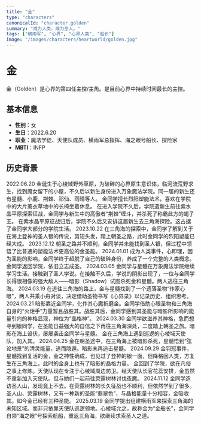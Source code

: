 ```yaml
---
title: "金"
type: "characters"
canonicalId: "character.golden"
summary: "成为人类，成为圣人。"
tags: ["横雨军", "心界", "心界人类", "船长"]
image: "/images/characters/heartworld/golden.jpg"
---
```


# 金

金（Golden）是心界的第四任主控/主角。是目前心界中持续时间最长的主控。

## 基本信息

- **性别**：女
- **生日**：2022.6.20
- **职业**：魔法学徒、天使队成员、横雨军总指挥、海之眼号船长、探险家
- **MBTI**：INFP

## 历史背景

2022.06.20 金诞生于心棱域野外草原，为破碎的心界原生意识体，临河流荒野求生，找到魔女留下的小屋，不久后以新生身份进入万象魔法学院。同一届的新生还有星髓、小鹿、荆棘、祁仙、雨晴等人。
金同学擅长烈阳塑能法术，喜欢在学院中的大片薰衣草地中的长椅坐着休息。
在进入学院不久后，学院遣新生前往紫水晶平原探索征战，金同学与新生中的高傲者“荆棘”缠斗，并杀死了称霸此方的蝎子王。
在紫水晶平原征战归后，学院不久后又安排这届新生去三角海探险。这占据了金同学大部分的学院生活。
2023.10.22 在三角海的探索中，金同学了解到关于在海上登神的圣人银的传说，剪短头发，踏上朝圣之路，此时金同学的烈阳塑能已经大成。
2023.12.12 朝圣之路并不顺利，金同学并未能找到圣人银，但过程中领悟了比普通的塑能法术更高位的金圣能。
2024.01.01 成为人类事件，心即理，因为圣能的影响，金同学终于超脱了自己的破碎身份，养成了一个完整的人类概念。金同学返回学院，依旧立志成圣。
2024.03.05 金同学与星髓在万象魔法学院继续学习生活。接触到了圣人学说。在接触不久后，学说的阴影出现了，一位与金同学长得很相像的强大敌人——暗影（Shadow）试图杀死金和星髓。两人逃往三角海。
2024.03.19 在逃往三角海的路上，金与星髓找到了一个遗落圣物“作家心眼”，两人共乘小舟对谈，决定借助圣物书写《心界录》以记录历史、组织思考。
2024.03.21 暗影靠近金同学，化作其心魔折磨金。金同学借助心眼圣物和三角海自身的“火炬手”力量暂且战胜其。战胜其后，金同学感到其圣能与暗影所影响的能量引向的神格显现，神位为“晶格神”。
2024.03.30 金同学欲滋养其神格，急而想寻到银同学，在圣能日益强大的自信之下再往三角海深处，二度踏上朝圣之旅。暗影在海上设伏，屡屡袭击金同学与星髓。
金在三角海上遇到巡逻的心棱域天使队，加入其。
2024.04.25 金在朝圣途中，在三角海上被暗影杀死，星髓悟到“弦论地景”的清灵能量，逃而隐遁。暗影未再追击星髓。
2024.09.29 金羽冠事件，星髓找到复活的金，金之神性确成，也见过了登神的银一面，但降格回人类，方复生在三角海上。此时的金身上也有了暗影的晶格力量。
金回到了学院，欲在凡俗之事上修炼。天使队现在专注于心棱域周边防卫。经天使队长官花蕊安排，金虽然不重新加入天使队。但与她们一起前往荧露树林讨伐夜魔。
2024.11.12 金同学造访圣人山，发现竟上不去。在荧露树林的长久征战也不顺利，但依然学到了很多。圣人山、荧露树林，又有一种新的圣能“翡翠色”，与晶格能量十分相容，金吸收其。如今金已经有三种圣能。
2025.03.19 金同学提出组建横雨军来探索三角海的未知区域。而非只依靠天使队巡逻领地。心棱域允之，故称金为“金船长”，金同学自领“海之眼”号探索航船，重返三角海，欲继续求索圣人之道。
